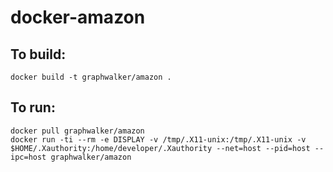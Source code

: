 # docker-amazon

## To build:
```
docker build -t graphwalker/amazon .
```


## To run:
```
docker pull graphwalker/amazon
docker run -ti --rm -e DISPLAY -v /tmp/.X11-unix:/tmp/.X11-unix -v $HOME/.Xauthority:/home/developer/.Xauthority --net=host --pid=host --ipc=host graphwalker/amazon
```
